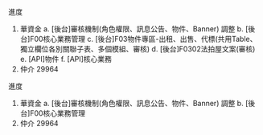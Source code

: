 進度

1. 華資金 
   a. [後台]審核機制(角色權限、訊息公告、物件、Banner) 調整
   b. [後台]F00核心業務管理
   c. [後台]F03物件專區-出租、出售、代標(共用Table、獨立欄位各別關聯子表、多個模組、審核)
   d. [後台]F0302法拍屋文案(審核)
   e. [API]物件
   f. [API]核心業務
2. 仲介 29964


進度

1. 華資金 
   a. [後台]審核機制(角色權限、訊息公告、物件、Banner) 調整
   b. [後台]F00核心業務管理
2. 仲介 29964
